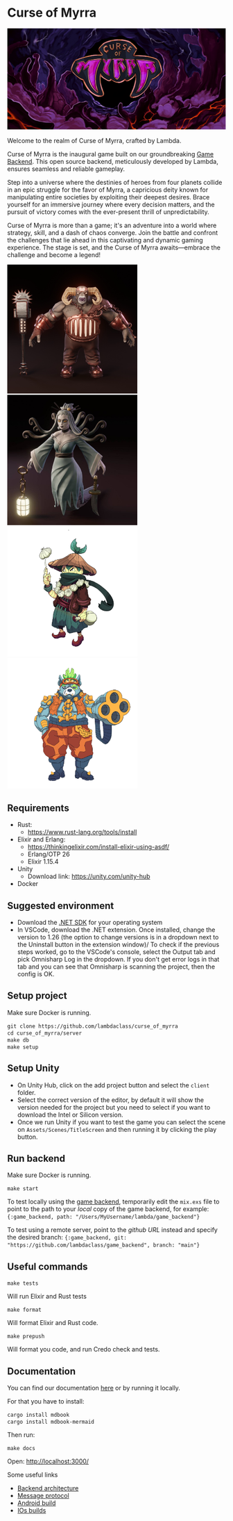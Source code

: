 # Curse of Myrra

<img src="docs/src/images/Curse_of_Myrra_logo.png" alt="Curse of Myrra logo">

Welcome to the realm of Curse of Myrra, crafted by Lambda.

Curse of Myrra is the inaugural game built on our groundbreaking [Game Backend](https://github.com/lambdaclass/game_backend). This open source backend, meticulously developed by Lambda, ensures seamless and reliable gameplay.

Step into a universe where the destinies of heroes from four planets collide in an epic struggle for the favor of Myrra, a capricious deity known for manipulating entire societies by exploiting their deepest desires. Brace yourself for an immersive journey where every decision matters, and the pursuit of victory comes with the ever-present thrill of unpredictability.

Curse of Myrra is more than a game; it's an adventure into a world where strategy, skill, and a dash of chaos converge. Join the battle and confront the challenges that lie ahead in this captivating and dynamic gaming experience. The stage is set, and the Curse of Myrra awaits—embrace the challenge and become a legend!

<img src="docs/src/images/Curse_of_Myrra_3D_Assets_Muflus.png" alt="Muflus 3D model" width=300px>
<img src="docs/src/images/Curse_of_Myrra_3D_Assets_Uma.jpeg" alt="Uma 3D model" width=300px>
<img src="docs/src/images/Curse_of_Myrra_concept_art_Shinko.png" alt="Shinko hero concept art" width=300px>
<img src="docs/src/images/Curse_of_Myrra_concept_art_Otobi_dog.png" alt="Concept art for a gang member dog in the planet of Otobi" width=300px>

## Requirements

- Rust:
  - https://www.rust-lang.org/tools/install
- Elixir and Erlang:
  - https://thinkingelixir.com/install-elixir-using-asdf/
  - Erlang/OTP 26
  - Elixir 1.15.4
- Unity
  - Download link: https://unity.com/unity-hub
- Docker

## Suggested environment

- Download the [.NET SDK](https://dotnet.microsoft.com/es-es/download/dotnet/thank-you/sdk-7.0.403-macos-arm64-installer) for your operating system
- In VSCode, download the .NET extension. Once installed, change the version to 1.26 (the option to change versions is in a dropdown next to the Uninstall button in the extension window)/
  To check if the previous steps worked, go to the VSCode's console, select the Output tab and pick Omnisharp Log in the dropdown. If you don't get error logs in that tab and you can see that Omnisharp is scanning the project, then the config is OK.

## Setup project

Make sure Docker is running.

```
git clone https://github.com/lambdaclass/curse_of_myrra
cd curse_of_myrra/server
make db
make setup
```

## Setup Unity

- On Unity Hub, click on the add project button and select the `client` folder.
- Select the correct version of the editor, by default it will show the version needed for the project but you need to select if you want to download the Intel or Silicon version.
- Once we run Unity if you want to test the game you can select the scene on `Assets/Scenes/TitleScreen` and then running it by clicking the play button.

## Run backend

Make sure Docker is running.

```
make start
```

To test locally using the [game backend](https://github.com/lambdaclass/game_backend), temporarily edit the `mix.exs` file to point to the path to your _local_ copy of the game backend, for example:
`{:game_backend, path: "/Users/MyUsername/lambda/game_backend"}`

To test using a remote server, point to the _github URL_ instead and specify the desired branch:
`{:game_backend, git: "https://github.com/lambdaclass/game_backend", branch: "main"}`

## Useful commands

```
make tests
```

Will run Elixir and Rust tests

```
make format
```

Will format Elixir and Rust code.

```
make prepush
```

Will format you code, and run Credo check and tests.

## Documentation

You can find our documentation [here](https://docs.curseofmyrra.com/) or by running it locally.

For that you have to install:

```
cargo install mdbook
cargo install mdbook-mermaid
```

Then run:

```
make docs
```

Open:
[http://localhost:3000/](http://localhost:3000/ios_builds.html)

Some useful links

- [Backend architecture](https://docs.curseofmyrra.com/backend_architecture.html)
- [Message protocol](https://docs.curseofmyrra.com/message_protocol.html)
- [Android build](https://docs.curseofmyrra.com/android_builds.html)
- [IOs builds](https://docs.curseofmyrra.com/ios_builds.html)
